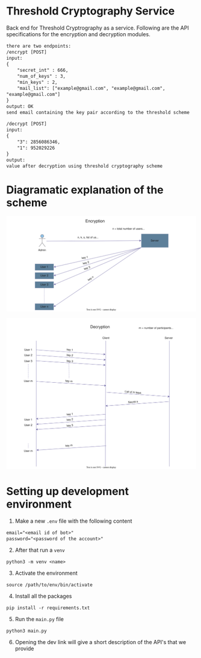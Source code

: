 # Threshold Cryptography Service

Back end for Threshold Cryptrography as a service. Following are the API specifications for the encryption and decryption modules.

```
there are two endpoints:
/encrypt [POST]
input:
{
    "secret_int" : 666,
    "num_of_keys" : 3,
    "min_keys" : 2,
    "mail_list": ["example@gmail.com", "example@gmail.com", "example@gmail.com"]
}
output: OK
send email containing the key pair according to the threshold scheme
```

```
/decrypt [POST]
input:
{
    "3": 2856086346,
    "1": 952029226
}
output:
value after decryption using threshold cryptography scheme
```

# Diagramatic explanation of the scheme

![encrytpion](img/Encrypt.svg)

![decryption](img/Decrypt.svg)

# Setting up development environment

1. Make a new `.env` file with the following content

```
email="<email id of bot>"
password="<password of the account>"
```

2. After that run a `venv`

```
python3 -m venv <name>
```

3. Activate the environment

```
source /path/to/env/bin/activate
```

4. Install all the packages

```
pip install -r requirements.txt
```

5. Run the `main.py` file

```
python3 main.py
```

6. Opening the dev link will give a short description of the API's that we provide

